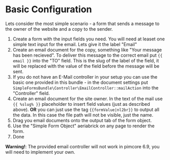 # Basic Configuration

Lets consider the most simple scenario - a form that sends a message to the owner of the website and a copy to the sender.

1. Create a form with the input fields you need. You will need at leaset one simple text input for the email. Lets give it the label "Email"
2. Create an email document for the copy, something like "Your message has been recieved". To deliver this message to the correct email put `{{ email }}` into the "TO" field. This is the slug of the label of the field, it will be replaced with the value of the field before the message will be sent.
3. If you do not have an E-Mail controller in your setup you can use the basic one provided in this bundle - in the document settings put `SimpleFormsBundle\Controller\EmailController::mailAction` into the "Controller" field.
4. Create an email document for the site owner. In the text of the mail use `{{ %slug% }}` placeholder to insert field values (just as described above). **OR** you can just use the tag `{{formValue|nl2br}}` to output all the data. In this case the file path will not be visible, just the name.
5. Drag you email documents onto the output tab of the form object.
6. Use the "Simple Form Object" aeriabrick on any page to render the form.
7. Done

**Warning!**: The provided email controller will not work in pimcore 6.9, you will need to implement your own.
